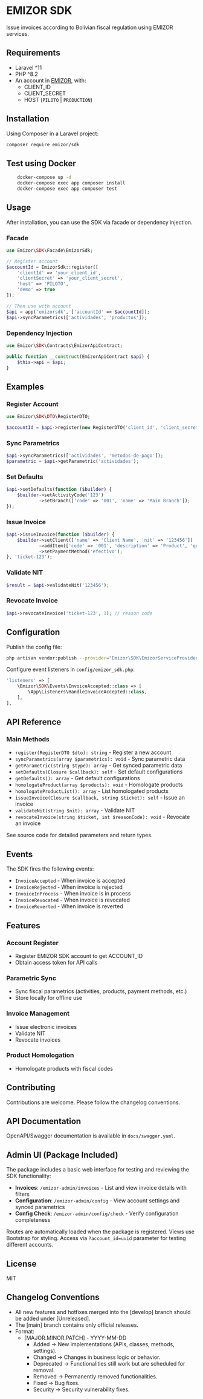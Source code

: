 # EMIZOR SDK
Issue invoices according to Bolivian fiscal regulation using EMIZOR services.

## Requirements
- Laravel ^11
- PHP ^8.2
- An account in [EMIZOR](https://emizor.com), with:
    - CLIENT_ID
    - CLIENT_SECRET
    - HOST (`PILOTO` | `PRODUCTION`)

## Installation
Using Composer in a Laravel project:
```sh
composer require emizor/sdk
```


## Test using Docker
```sh
    docker-compose up -d 
    docker-compose exec app composer install
    docker-compose exec app composer test
  ```

## Usage

After installation, you can use the SDK via facade or dependency injection.

### Facade

```php
use Emizor\SDK\Facade\EmizorSdk;

// Register account
$accountId = EmizorSdk::register([
    'clientId' => 'your_client_id',
    'clientSecret' => 'your_client_secret',
    'host' => 'PILOTO',
    'demo' => true
]);

// Then use with account
$api = app('emizorsdk', ['accountId' => $accountId]);
$api->syncParametrics(['actividades', 'productos']);
```

### Dependency Injection

```php
use Emizor\SDK\Contracts\EmizorApiContract;

public function __construct(EmizorApiContract $api) {
    $this->api = $api;
}
```

## Examples

### Register Account

```php
use Emizor\SDK\DTO\RegisterDTO;

$accountId = $api->register(new RegisterDTO('client_id', 'client_secret', 'PILOTO', true));
```

### Sync Parametrics

```php
$api->syncParametrics(['actividades', 'metodos-de-pago']);
$parametric = $api->getParametric('actividades');
```

### Set Defaults

```php
$api->setDefaults(function ($builder) {
    $builder->setActivityCode('123')
            ->setBranch(['code' => '001', 'name' => 'Main Branch']);
});
```

### Issue Invoice

```php
$api->issueInvoice(function ($builder) {
    $builder->setClient(['name' => 'Client Name', 'nit' => '123456'])
            ->addItem(['code' => '001', 'description' => 'Product', 'quantity' => 1, 'price' => 100])
            ->setPaymentMethod('efectivo');
}, 'ticket-123');
```

### Validate NIT

```php
$result = $api->validateNit('123456');
```

### Revocate Invoice

```php
$api->revocateInvoice('ticket-123', 1); // reason code
```

## Configuration

Publish the config file:

```sh
php artisan vendor:publish --provider="Emizor\SDK\EmizorServiceProvider"
```

Configure event listeners in `config/emizor_sdk.php`:

```php
'listeners' => [
    \Emizor\SDK\Events\InvoiceAccepted::class => [
        \App\Listeners\HandleInvoiceAccepted::class,
    ],
],
```

## API Reference

### Main Methods

- `register(RegisterDTO $dto): string` - Register a new account
- `syncParametrics(array $parametrics): void` - Sync parametric data
- `getParametric(string $type): array` - Get synced parametric data
- `setDefaults(Closure $callback): self` - Set default configurations
- `getDefaults(): array` - Get default configurations
- `homologateProduct(array $products): void` - Homologate products
- `homologateProductList(): array` - List homologated products
- `issueInvoice(Closure $callback, string $ticket): self` - Issue an invoice
- `validateNit(string $nit): array` - Validate NIT
- `revocateInvoice(string $ticket, int $reasonCode): void` - Revocate an invoice

See source code for detailed parameters and return types.

## Events

The SDK fires the following events:

- `InvoiceAccepted` - When invoice is accepted
- `InvoiceRejected` - When invoice is rejected
- `InvoiceInProcess` - When invoice is in process
- `InvoiceRevocated` - When invoice is revocated
- `InvoiceReverted` - When invoice is reverted

## Features

### Account Register
- Register EMIZOR SDK account to get ACCOUNT_ID
- Obtain access token for API calls

### Parametric Sync
- Sync fiscal parametrics (activities, products, payment methods, etc.)
- Store locally for offline use

### Invoice Management
- Issue electronic invoices
- Validate NIT
- Revocate invoices

### Product Homologation
- Homologate products with fiscal codes

## Contributing

Contributions are welcome. Please follow the changelog conventions.

## API Documentation

OpenAPI/Swagger documentation is available in `docs/swagger.yaml`.

## Admin UI (Package Included)

The package includes a basic web interface for testing and reviewing the SDK functionality:

- **Invoices**: `/emizor-admin/invoices` - List and view invoice details with filters
- **Configuration**: `/emizor-admin/config` - View account settings and synced parametrics
- **Config Check**: `/emizor-admin/config/check` - Verify configuration completeness

Routes are automatically loaded when the package is registered. Views use Bootstrap for styling. Access via `?account_id=uuid` parameter for testing different accounts.

## License

MIT

## Changelog Conventions

- All new features and hotfixes merged into the [develop] branch should be added under [Unreleased].
- The [main] branch contains only official releases.
- Format:
    - [MAJOR.MINOR.PATCH] - YYYY-MM-DD
        - Added → New implementations (APIs, classes, methods, settings).
        - Changed → Changes in business logic or behavior.
        - Deprecated → Functionalities still work but are scheduled for removal.
        - Removed → Permanently removed functionalities.
        - Fixed → Bug fixes.
        - Security → Security vulnerability fixes.
